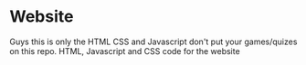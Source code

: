 Website
=======
Guys this is only the HTML CSS and Javascript don't put your games/quizes on this repo.
HTML, Javascript and CSS code for the website
